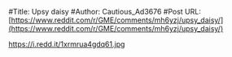 #Title: Upsy daisy
#Author: Cautious_Ad3676
#Post URL: [https://www.reddit.com/r/GME/comments/mh6yzj/upsy_daisy/](https://www.reddit.com/r/GME/comments/mh6yzj/upsy_daisy/)


https://i.redd.it/1xrmrua4gdq61.jpg